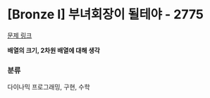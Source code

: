 # [Bronze I] 부녀회장이 될테야 - 2775 

[문제 링크](https://www.acmicpc.net/problem/2775) 

**배열의 크기, 2차원  배열에 대해 생각**

### 분류

다이나믹 프로그래밍, 구현, 수학


